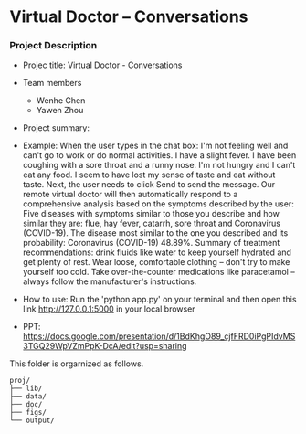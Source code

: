 # Virtual Doctor – Conversations

### Project Description

+ Projec title: Virtual Doctor - Conversations
+ Team members
	+ Wenhe Chen
	+ Yawen Zhou

+ Project summary:
+ Example: When the user types in the chat box: I'm not feeling well and can't go to work or do normal activities. I have a slight fever. I have been coughing with a sore throat and a runny nose. I'm not hungry and I can't eat any food. I seem to have lost my sense of taste and eat without taste. Next, the user needs to click Send to send the message. Our remote virtual doctor will then automatically respond to a comprehensive analysis based on the symptoms described by the user: Five diseases with symptoms similar to those you describe and how similar they are: flue, hay fever, catarrh,  sore throat and Coronavirus (COVID-19). The disease most similar to the one you described and its probability:  Coronavirus (COVID-19) 48.89%. Summary of treatment recommendations: drink fluids like water to keep yourself hydrated and get plenty of rest. Wear loose,  comfortable clothing – don't try to make yourself too cold. Take over-the-counter medications like paracetamol – always follow the manufacturer's instructions.
+ How to use: Run the 'python app.py' on your terminal and then open this link http://127.0.0.1:5000 in your local browser
+ PPT: https://docs.google.com/presentation/d/1BdKhgO89_cjfFRD0iPgPIdvMS3TGQ29WpVZmPpK-DcA/edit?usp=sharing


 This folder is orgarnized as follows.

```
proj/
├── lib/
├── data/
├── doc/
├── figs/
└── output/
```

